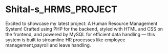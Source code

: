 # Shital-s_HRMS_PROJECT
Excited to showcase my latest project: A Human Resource Management System!  Crafted using PHP for the backend, styled with HTML and CSS on the frontend, and powered by MySQL for efficient data handling — this system is built to streamline HR processes like employee management,payroll and leave handling. 
